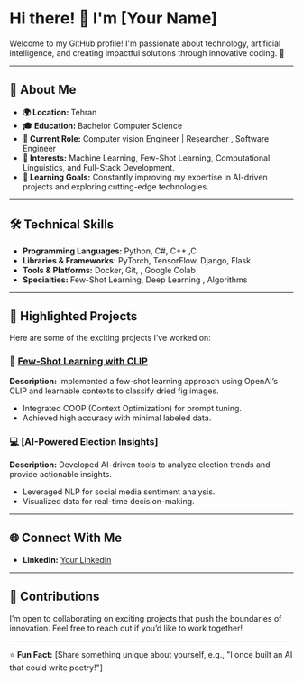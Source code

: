 # Hi there! 👋 I'm [Your Name]  

Welcome to my GitHub profile! I'm passionate about technology, artificial intelligence, and creating impactful solutions through innovative coding. 🌟  

---

## 🚀 About Me
- **🌍 Location:** Tehran
- **🎓 Education:** Bachelor Computer Science  
- **💼 Current Role:** Computer vision Engineer | Researcher , Software Engineer 
- **📌 Interests:** Machine Learning, Few-Shot Learning, Computational Linguistics, and Full-Stack Development.  
- **🌱 Learning Goals:** Constantly improving my expertise in AI-driven projects and exploring cutting-edge technologies.  

---

## 🛠️ Technical Skills  
- **Programming Languages:** Python, C#, C++ ,C 
- **Libraries & Frameworks:** PyTorch, TensorFlow, Django, Flask  
- **Tools & Platforms:** Docker, Git, , Google Colab  
- **Specialties:** Few-Shot Learning, Deep Learning , Algorithms

---

## 📂 Highlighted Projects  
Here are some of the exciting projects I’ve worked on:  

### 🎯 **[Few-Shot Learning with CLIP](https://github.com/AttilaRoshani/Meta_Learning-MAML-Algorithm)**  
**Description:** Implemented a few-shot learning approach using OpenAI’s CLIP and learnable contexts to classify dried fig images.  
- Integrated COOP (Context Optimization) for prompt tuning.  
- Achieved high accuracy with minimal labeled data.  

### 💻 **[AI-Powered Election Insights]**  
**Description:** Developed AI-driven tools to analyze election trends and provide actionable insights.  
- Leveraged NLP for social media sentiment analysis.  
- Visualized data for real-time decision-making.  


---


## 🌐 Connect With Me  
- **LinkedIn:** [Your LinkedIn](https://linkedin.com/in/your-profile)  

---

## 🤝 Contributions  
I’m open to collaborating on exciting projects that push the boundaries of innovation. Feel free to reach out if you’d like to work together!  

---

⭐ **Fun Fact:** [Share something unique about yourself, e.g., "I once built an AI that could write poetry!"]  
